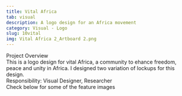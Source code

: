 ```yaml
---
title: Vital Africa
tab: visual
description: A logo design for an Africa movement
category: Visual - Logo
slug: 10vital
img: Vital Africa 2_Artboard 2.png
---
```


<div class="lg:p-4 pt-4 mb-4 text-pryColor font-bold text-2xl lg:text-4xl">
  Project Overview
</div>

<div class="lg:p-4 mb-4 leading-9">
This is a logo design for vital Africa, a community to ehance freedom, peace and unity in Africa. I designed two variation of lockups for this design.
<div class="pt-4 ">
 <span class = "text-pryColor font-bold"> Responsibility:</span> Visual Designer, Researcher
</div>
</div>

<!--more-->

  <div class="mt-14 pt-4 lg:p-4 mb-4 leading-9">
  Check below for some of the feature images
  </div>

   <div class="mt-14">
    <div><dynamic-image filename="Vital Africa 2_Artboard 3 .png"></dynamic-image> </div>
        <div class ="mt-14"><dynamic-image filename="Vital Africa 2_Artboard 1.png"></dynamic-image> </div>
                <div class ="mt-14"><dynamic-image filename="Vital Africa_Artboard 3.png"></dynamic-image> </div>
                                <div class ="mt-14"><dynamic-image filename="Vital Africa-01.png"></dynamic-image> </div>
  </div>
